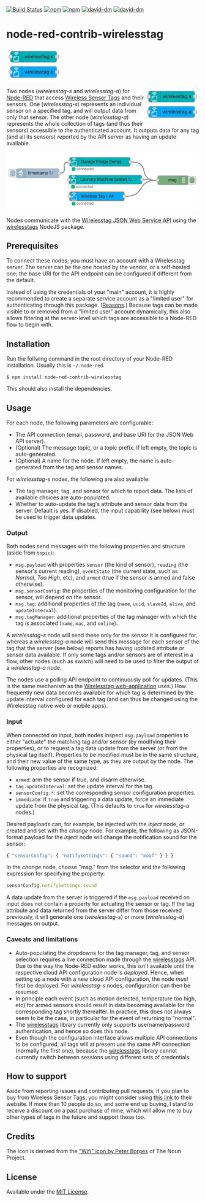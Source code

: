 [![Build Status](https://travis-ci.org/hlapp/node-red-contrib-wirelesstag.svg?branch=master)](https://travis-ci.org/hlapp/node-red-contrib-wirelesstag)
[![npm](https://img.shields.io/npm/v/node-red-contrib-wirelesstag.svg)](https://www.npmjs.com/package/node-red-contrib-wirelesstag)
[![npm](https://img.shields.io/npm/dt/node-red-contrib-wirelesstag.svg)](https://www.npmjs.com/package/node-red-contrib-wirelesstag)
[![david-dm](https://david-dm.org/hlapp/node-red-contrib-wirelesstag.svg)](https://david-dm.org/hlapp/node-red-contrib-wirelesstag)
[![david-dm](https://david-dm.org/hlapp/node-red-contrib-wirelesstag/dev-status.svg)](https://david-dm.org/hlapp/node-red-contrib-wirelesstag?type=dev)

# node-red-contrib-wirelesstag

![Wireless Sensor Tag nodes in palette](assets/wirelesstag_node-red-palette.png)

<img style="float:right;" src="https://raw.githubusercontent.com/hlapp/node-red-contrib-wirelesstag/master/assets/wirelesstag_node-red-palette.png"> Two nodes (_wirelesstag-s_ and _wirelesstag-a_) for [Node-RED] that access
[Wireless Sensor Tags] and their sensors. One (_wirelesstag-s_) represents an
individual sensor on a specified tag, and will output data from only that
sensor. The other node (_wirelesstag-a_) represents the whole collection of
tags (and thus their sensors) accessible to the authenticated account. It
outputs data for any tag (and all its sensors) reported by the API server as
having an update available.

![Wireless Sensor Tag nodes in a flow](assets/wirelesstag_node-red-flow.png)

Nodes communicate with the [Wirelesstag JSON Web Service API] using the
[wirelesstags] NodeJS package.

## Prerequisites

To connect these nodes, you must have an account with a Wirelesstag
server. The server can be the one hosted by the vendor, or a
self-hosted one; the base URI for the API endpoint can be configured
if different from the default.

Instead of using the credentials of your "main" account, it is highly
recommended to create a separate service account as a "limited user"
for authenticating through this package.
([Reasons](https://github.com/hlapp/wirelesstags-js#installation-and-setup).)
Because tags can be made visible to or removed from a "limited user" account
dynamically, this also allows filtering at the server-level which tags are
accessible to a Node-RED flow to begin with.

## Installation

Run the follwing command in the root directory of your Node-RED installation.
Usually this is `~/.node-red`.

```
$ npm install node-red-contrib-wirelesstag
```

This should also install the dependencies.

## Usage

For each node, the following parameters are configurable:

* The API connection (email, password, and base URI for the JSON
  Web API server).
* (Optional) The message topic, or a topic prefix. If left empty, the topic
  is auto-generated.
* (Optional) A name for the node. If left empty, the name is
  auto-generated from the tag and sensor names.

For _wirelesstag-s_ nodes, the following are also available:

* The tag manager, tag, and sensor for which to report data. The lists
  of available choices are auto-populated.
* Whether to auto-update the tag's attribute and sensor data from the server.
  Default is yes. If disabled, the input capability (see below) must be used
  to trigger data updates.

### Output

Both nodes send messages with the following properties and structure (aside
from `topic`):

* `msg.payload` with properties `sensor` (the kind of sensor), `reading`
  (the sensor's current reading), `eventState` (the current state, such as
  _Normal_, _Too High_, etc), and `armed` (true if the sensor is armed and
  false otherwise).
* `msg.sensorConfig`: the properties of the monitoring configuration
  for the sensor, will depend on the sensor.
* `msg.tag`: additional properties of the tag (`name`, `uuid`,
  `slaveId`, `alive`, and `updateInterval`).
* `msg.tagManager`: additional properties of the tag manager with
  which the tag is associated (`name`, `mac`, and `online`).

A _wirelesstag-s_ node will send these only for the sensor it is configured
for, whereas a _wirelesstag-a_ node will send this message for each sensor of
the tag that the server (see below) reports has having updated attribute or
sensor data available. If only some tags and/or sensors are of interest
in a flow, other nodes (such as _switch_) will need to be used to filter
the output of a _wirelesstag-a_ node.

The nodes use a polling API endpoint to continuously poll for updates.
(This is the same mechanism as the [Wirelesstag web-application]
uses.) How frequently new data becomes available for which tag is
determined by the update interval configured for each tag (and can
thus be changed using the Wirelesstag native web or mobile apps).

### Input

When connected on input, both nodes inspect `msg.payload` properties to
either "actuate" the matching tag and/or sensor (by modifying their properties),
or to request a tag data update from the server (or from the physical tag
itself). Properties to be modified must be in the same structure, and their
new value of the same type, as they are output by the node. The following
properties are recognized:

* `armed`: arm the sensor if true, and disarm otherwise.
* `tag.updateInterval`: set the update interval for the tag.
* `sensorConfig.*`: set the corresponding sensor configuration
  properties.
* `immediate`: if `true` and triggering a data update, force an immediate
  update from the physical tag. (This defaults to `true` for _wirelesstag-a_
  nodes.)

Desired payloads can, for example, be injected with the _inject_ node,
or created and set with the _change_ node. For example, the following
as JSON-format payload for the _inject_ node will change the notification
sound for the sensor:

```js
{ "sensorConfig": { "notifySettings": { "sound": "moof" } } }
```

In the _change_ node, choose "msg." from the selector and the following
expression for specifying the property:

```js
sensorConfig.notifySettings.sound
```

A data update from the server is triggered if the `msg.payload` received on
input does not contain a property for actuating the sensor or tag. If the
tag attribute and data returned from the server differ from those received
previously, it will generate one (_wirelesstag-s_) or more (_wirelesstag-a_)
messages on output.

### Caveats and limitations

* Auto-populating the dropdowns for the tag manager, tag, and sensor
  selection requires a live connection made through the [wirelesstags]
  API. Due to the way the Node-RED editor works, this isn't available
  until the respective cloud API configuration node is _deployed_.
  Hence, when setting up a node with a new cloud API configuration,
  the node _must_ first be deployed. For _wirelesstag-s_ nodes, configuration
  can then be resumed.
* In principle each event (such as motion detected, temperature too
  high, etc) for armed sensors should result in data becoming
  available for the corresponding tag shortly thereafter. In practice,
  this does not always seem to be the case, in particular for the
  event of returning to "normal".
* The [wirelesstags] library currently only supports username/password
  authentication, and hence so does this node.
* Even though the configuration interface allows multiple API
  connections to be configured, all tags will at present use the same
  API connection (normally the first one), because the [wirelesstags]
  library cannot currently switch between sessions using different
  sets of credentials.

## How to support

Aside from reporting issues and contributing pull requests, if you
plan to buy from Wireless Sensor Tags, you might consider using
[this link](https://goo.gl/GxwQbZ) to their website. If more than 10
people do so, and some end up buying, I stand to receive a discount on
a past purchase of mine, which will allow me to buy other types of
tags in the future and support those too.

## Credits

The icon is derived from the ["Wifi" icon by Peter Borges] of The Noun
Project.

## License

Available under the [MIT License](LICENSE).

[Node-RED]: https://nodered.org
[Wireless Sensor Tags]: http://wirelesstag.net
[Wirelesstag web-application]: https://wirelesstag.net/eth/
[Wirelesstag JSON Web Service API]: http://mytaglist.com/media/mytaglist.com/apidoc.html
[wirelesstags]: https://github.com/hlapp/wirelesstags-js
["Wifi" icon by Peter Borges]: https://thenounproject.com/term/iot/362213/
